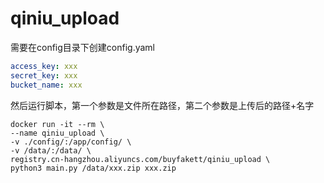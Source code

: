 # qiniu_upload

需要在config目录下创建config.yaml

```yaml
access_key: xxx
secret_key: xxx
bucket_name: xxx
```

然后运行脚本，第一个参数是文件所在路径，第二个参数是上传后的路径+名字

```shell
docker run -it --rm \
--name qiniu_upload \
-v ./config/:/app/config/ \
-v /data/:/data/ \
registry.cn-hangzhou.aliyuncs.com/buyfakett/qiniu_upload \
python3 main.py /data/xxx.zip xxx.zip
```


